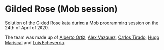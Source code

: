 # Gilded Rose (Mob session)

Solution of the Gilded Rose kata during a Mob programming session on the 24th of April of 2020.

The team was made up of [Alberto Ortiz](https://github.com/albertortizcape), [Alex Vazquez](https://github.com/avperillo), [Carlos Tirado](https://github.com/catirado), [Hugo Mariscal](https://github.com/humasae) and [Luis Echeverria](https://github.com/echeve).
